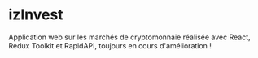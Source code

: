 # izInvest
Application web sur les marchés de cryptomonnaie réalisée avec React, Redux Toolkit et RapidAPI, toujours en cours d'amélioration !
